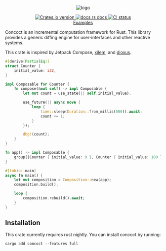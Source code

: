 <p align="center">
  <img alt="logo" src="./logo.png">
</p>

<div align="center">
 <a href="https://crates.io/crates/concoct">
    <img src="https://img.shields.io/crates/v/concoct?style=flat-square"
    alt="Crates.io version" />
  </a>
  <a href="https://docs.rs/concoct">
    <img src="https://img.shields.io/badge/docs-latest-blue.svg?style=flat-square"
      alt="docs.rs docs" />
  </a>
   <a href="https://github.com/concoct-rs/concoct/actions">
    <img src="https://github.com/matthunz/concoct/actions/workflows/rust.yml/badge.svg"
      alt="CI status" />
  </a>
</div>

<div align="center">
 <a href="https://github.com/concoct-rs/concoct/tree/main/concoct_examples">Examples</a>
</div>

Concoct is an incremental computation framework for Rust.
This library provides a generic diffing engine for user-interfaces and other reactive systems.

This crate is inspired by Jetpack Compose, [xilem](https://github.com/linebender/xilem), and [dioxus](https://github.com/dioxuslabs/dioxus).

```rust
#[derive(PartialEq)]
struct Counter {
    initial_value: i32,
}

impl Composable for Counter {
    fn compose(&mut self) -> impl Composable {
        let mut count = use_state(|| self.initial_value);

        use_future(|| async move {
            loop {
                time::sleep(Duration::from_millis(500)).await;
                count += 1;
            }
        });

        dbg!(count);
    }
}

fn app() -> impl Composable {
    group((Counter { initial_value: 0 }, Counter { initial_value: 100 }))
}

#[tokio::main]
async fn main() {
    let mut composition = Composition::new(app);
    composition.build();

    loop {
        composition.rebuild().await;
    }
}
```

## Installation
This crate currently requires rust nightly.
You can install concoct by running:
```
cargo add concoct --features full
```
